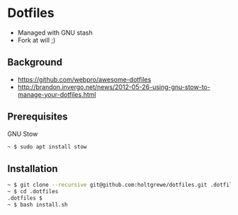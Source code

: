 # Dotfiles

- Managed with GNU stash
- Fork at will ;)

## Background

- https://github.com/webpro/awesome-dotfiles
- http://brandon.invergo.net/news/2012-05-26-using-gnu-stow-to-manage-your-dotfiles.html

## Prerequisites

GNU Stow

```bash
~ $ sudo apt install stow
```

## Installation

```bash
~ $ git clone --recursive git@github.com:holtgrewe/dotfiles.git .dotfiles
~ $ cd .dotfiles
.dotfiles $ 
~ $ bash install.sh
```
